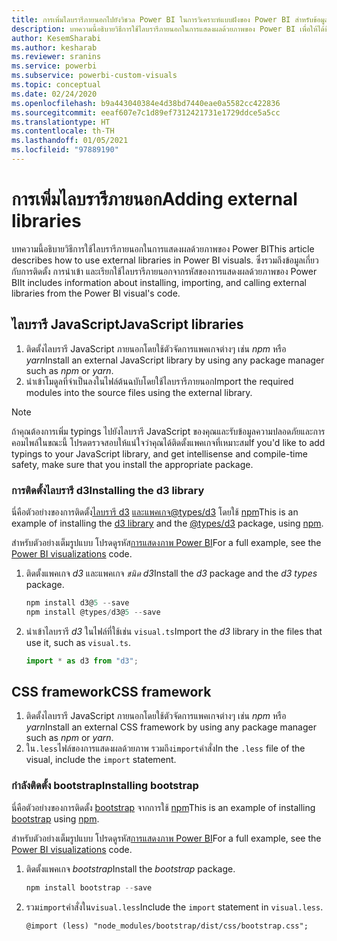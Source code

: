 ```yaml
---
title: การเพิ่มไลบรารีภายนอกไปยังวิชวล Power BI ในการวิเคราะห์แบบฝังของ Power BI สำหรับข้อมูลเชิงลึก BI แบบฝังที่ดีขึ้น
description: บทความนี้อธิบายวิธีการใช้ไลบรารีภายนอกในการแสดงผลด้วยภาพของ Power BI เพื่อให้ได้ข้อมูลเชิงลึก BI แบบฝังที่ดีขึ้นโดยใช้การวิเคราะห์แบบฝังตัวของ Power BI
author: KesemSharabi
ms.author: kesharab
ms.reviewer: sranins
ms.service: powerbi
ms.subservice: powerbi-custom-visuals
ms.topic: conceptual
ms.date: 02/24/2020
ms.openlocfilehash: b9a443040384e4d38bd7440eae0a5582cc422836
ms.sourcegitcommit: eeaf607e7c1d89ef7312421731e1729ddce5a5cc
ms.translationtype: HT
ms.contentlocale: th-TH
ms.lasthandoff: 01/05/2021
ms.locfileid: "97889190"
---
```

# <a name="adding-external-libraries"></a><span data-ttu-id="9265d-104">การเพิ่มไลบรารีภายนอก</span><span class="sxs-lookup"><span data-stu-id="9265d-104">Adding external libraries</span></span>

<span data-ttu-id="9265d-105">บทความนี้อธิบายวิธีการใช้ไลบรารีภายนอกในการแสดงผลด้วยภาพของ Power BI</span><span class="sxs-lookup"><span data-stu-id="9265d-105">This article describes how to use external libraries in Power BI visuals.</span></span> <span data-ttu-id="9265d-106">ซึ่งรวมถึงข้อมูลเกี่ยวกับการติดตั้ง การนำเข้า และเรียกใช้ไลบรารีภายนอกจากรหัสของการแสดงผลด้วยภาพของ Power BI</span><span class="sxs-lookup"><span data-stu-id="9265d-106">It includes information about installing, importing, and calling external libraries from the Power BI visual's code.</span></span>

## <a name="javascript-libraries"></a><span data-ttu-id="9265d-107">ไลบรารี JavaScript</span><span class="sxs-lookup"><span data-stu-id="9265d-107">JavaScript libraries</span></span>

1. <span data-ttu-id="9265d-108">ติดตั้งไลบรารี JavaScript ภายนอกโดยใช้ตัวจัดการแพคเกจต่างๆ เช่น *npm* หรือ *yarn*</span><span class="sxs-lookup"><span data-stu-id="9265d-108">Install an external JavaScript library by using any package manager such as *npm* or *yarn*.</span></span>
2. <span data-ttu-id="9265d-109">นำเข้าโมดูลที่จำเป็นลงในไฟล์ต้นฉบับโดยใช้ไลบรารีภายนอก</span><span class="sxs-lookup"><span data-stu-id="9265d-109">Import the required modules into the source files using the external library.</span></span>

>[!NOTE]
><span data-ttu-id="9265d-110">ถ้าคุณต้องการเพิ่ม typings ไปยังไลบรารี JavaScript ของคุณและรับข้อมูลความปลอดภัยและการคอมไพล์ในขณะนี้ โปรดตรวจสอบให้แน่ใจว่าคุณได้ติดตั้งแพคเกจที่เหมาะสม</span><span class="sxs-lookup"><span data-stu-id="9265d-110">If you'd like to add typings to your JavaScript library, and get intellisense and compile-time safety, make sure that you install the appropriate package.</span></span>

### <a name="installing-the-d3-library"></a><span data-ttu-id="9265d-111">การติดตั้งไลบรารี d3</span><span class="sxs-lookup"><span data-stu-id="9265d-111">Installing the d3 library</span></span>

<span data-ttu-id="9265d-112">นี่คือตัวอย่างของการติดตั้ง[ไลบรารี d3](https://www.npmjs.com/package/d3) [และแพคเกจ@types/d3](https://www.npmjs.com/package/@types/d3) โดยใช้ [npm](https://www.npmjs.com/)</span><span class="sxs-lookup"><span data-stu-id="9265d-112">This is an example of installing the [d3 library](https://www.npmjs.com/package/d3) and the [@types/d3](https://www.npmjs.com/package/@types/d3) package, using [npm](https://www.npmjs.com/).</span></span>

<span data-ttu-id="9265d-113">สำหรับตัวอย่างเต็มรูปแบบ โปรดดูรหัส[การแสดงภาพ Power BI](https://github.com/microsoft/powerbi-visuals-gantt/blob/master/src/gantt.ts#L29)</span><span class="sxs-lookup"><span data-stu-id="9265d-113">For a full example, see the [Power BI visualizations](https://github.com/microsoft/powerbi-visuals-gantt/blob/master/src/gantt.ts#L29) code.</span></span>

1. <span data-ttu-id="9265d-114">ติดตั้งแพคเกจ *d3* และแพคเกจ *ชนิด d3*</span><span class="sxs-lookup"><span data-stu-id="9265d-114">Install the *d3* package and the *d3 types* package.</span></span>

    ```powershell
    npm install d3@5 --save
    npm install @types/d3@5 --save
    ```

2. <span data-ttu-id="9265d-115">นำเข้าไลบรารี *d3* ในไฟล์ที่ใช้เช่น `visual.ts`</span><span class="sxs-lookup"><span data-stu-id="9265d-115">Import the *d3* library in the files that use it, such as `visual.ts`.</span></span>

    ```typescript
    import * as d3 from "d3";
    ```

## <a name="css-framework"></a><span data-ttu-id="9265d-116">CSS framework</span><span class="sxs-lookup"><span data-stu-id="9265d-116">CSS framework</span></span>

1. <span data-ttu-id="9265d-117">ติดตั้งไลบรารี JavaScript ภายนอกโดยใช้ตัวจัดการแพคเกจต่างๆ เช่น *npm* หรือ *yarn*</span><span class="sxs-lookup"><span data-stu-id="9265d-117">Install an external CSS framework by using any package manager such as *npm* or *yarn*.</span></span>
2. <span data-ttu-id="9265d-118">ใน`.less`ไฟล์ของการแสดงผลด้วยภาพ รวมถึง`import`คำสั่ง</span><span class="sxs-lookup"><span data-stu-id="9265d-118">In the `.less` file of the visual, include the `import` statement.</span></span>

### <a name="installing-bootstrap"></a><span data-ttu-id="9265d-119">กำลังติดตั้ง bootstrap</span><span class="sxs-lookup"><span data-stu-id="9265d-119">Installing bootstrap</span></span>

<span data-ttu-id="9265d-120">นี่คือตัวอย่างของการติดตั้ง [bootstrap](https://www.npmjs.com/package/bootstrap) จากการใช้ [npm](https://www.npmjs.com/)</span><span class="sxs-lookup"><span data-stu-id="9265d-120">This is an example of installing [bootstrap](https://www.npmjs.com/package/bootstrap) using [npm](https://www.npmjs.com/).</span></span>

<span data-ttu-id="9265d-121">สำหรับตัวอย่างเต็มรูปแบบ โปรดดูรหัส[การแสดงภาพ Power BI](https://github.com/Microsoft/powerbi-visuals-sankey/blob/c8200da56913cd8b253be949a35fad0f4472b6de/style/visual.less#L32)</span><span class="sxs-lookup"><span data-stu-id="9265d-121">For a full example, see the [Power BI visualizations](https://github.com/Microsoft/powerbi-visuals-sankey/blob/c8200da56913cd8b253be949a35fad0f4472b6de/style/visual.less#L32) code.</span></span>

1. <span data-ttu-id="9265d-122">ติดตั้งแพคเกจ *bootstrap*</span><span class="sxs-lookup"><span data-stu-id="9265d-122">Install the *bootstrap* package.</span></span>

    ```powershell
    npm install bootstrap --save
    ```

2. <span data-ttu-id="9265d-123">รวม`import`คำสั่งใน`visual.less`</span><span class="sxs-lookup"><span data-stu-id="9265d-123">Include the `import` statement in `visual.less`.</span></span>

    ```less
    @import (less) "node_modules/bootstrap/dist/css/bootstrap.css";
    ```
